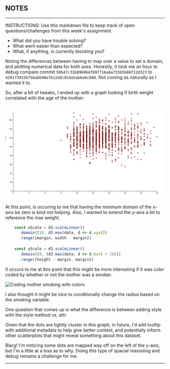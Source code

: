 ## NOTES

-----------
INSTRUCTIONS:
Use this markdown file to keep track of open questions/challenges from this week's assignment.
- What did you have trouble solving?
- What went easier than expected?
- What, if anything, is currently blocking you?

Noting the differences between having to map over a value to set a domain, 
and plotting numerical data for both axes. Honestly, it took me an hour to debug
compare commit `50b47c31b896864f897716a6a73365b86f12d323` to 
`429173933b75babb90efb12ddc01da5ab6e8c880`. Not coming as naturally as I wanted
it to.

So, after a bit of tweaks, I ended up with a graph looking if birth weight
correlated with the age of the mother:

![Age of the Mother vs. bwt](../screen_shots/age_of_mother_v_birth_weight.png)

At this point, is occuring to me that having the minimum domain of the x-axis
be zero is kind not helping. Also, I wanted to extend the y-axis a bit to
reference the max weight.

```javascript 
    const xScale = d3.scaleLinear()
      .domain([10, d3.max(data, d => d.age)])
      .range([margin, width - margin])

    const yScale = d3.scaleLinear()
      .domain([0, (d3.max(data, d => d.bwt) + 10)])
      .range([height - margin, margin])
```
It occurs to me at this point that this _might_ be more interesting if it was 
color coded by whether or not the mother was a smoker.

![Coding mother smoking with colors](../screen_shots/with_smothing_color_coding.png)

I also thought it might be nice to conditionally change the radius based on
the smoking variable.

One question that comes up is what the difference is between adding style with
the style method vs. attr.

Given that the dots are tightly cluster in this graph, in future, I'd add 
tooltip with additional metadata to help give better context, and potentially
inform other scatterplots that might reveal something about this dataset.

Blarg! I'm noticing some dots are mapped way off on the left of the y-axis, but
I'm a little at a loss as to why. Doing this type of spacial reasoning and 
debug remains a challenge for me.

------------
